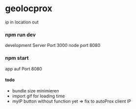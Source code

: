# geolocprox
ip in location out

### npm run dev
development Server Port 3000
node port 8080

### npm start
app auf Port 8080

#### todo
* bundle size minimieren
* import gif for loading time
* myIP button without function yet => fix to autoProx client IP
